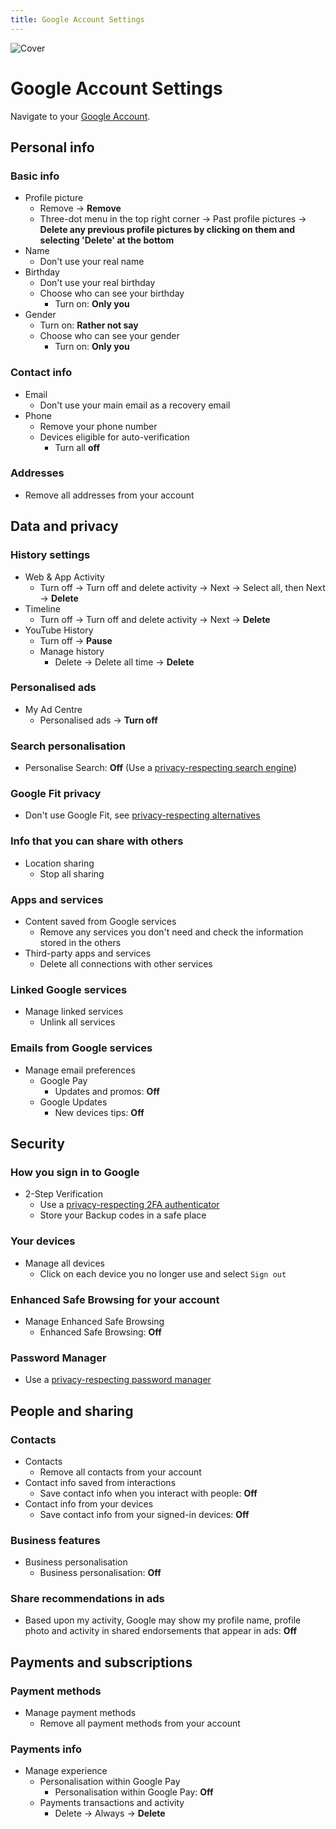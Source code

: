 ```yaml
---
title: Google Account Settings
---
```


![Cover](/assets/covers/google.png)

# Google Account Settings

Navigate to your [Google Account](https://myaccount.google.com/).

## Personal info

### Basic info

* Profile picture
  * Remove -> **Remove**
  * Three-dot menu in the top right corner -> Past profile pictures -> **Delete any previous profile pictures by clicking on them and selecting 'Delete' at the bottom**
* Name
  * Don't use your real name
* Birthday
  * Don't use your real birthday
  * Choose who can see your birthday
    * Turn on: **Only you**
* Gender
  * Turn on: **Rather not say**
  * Choose who can see your gender
    * Turn on: **Only you**

### Contact info

* Email
  * Don't use your main email as a recovery email
* Phone
  * Remove your phone number
  * Devices eligible for auto-verification
    * Turn all **off**

### Addresses

* Remove all addresses from your account

## Data and privacy

### History settings

* Web & App Activity
  * Turn off -> Turn off and delete activity -> Next -> Select all, then Next -> **Delete**
* Timeline
  * Turn off -> Turn off and delete activity -> Next -> **Delete**
* YouTube History
  * Turn off -> **Pause**
  * Manage history
    * Delete -> Delete all time -> **Delete**

### Personalised ads

* My Ad Centre
  * Personalised ads -> **Turn off**

### Search personalisation

* Personalise Search: **Off** (Use a [privacy-respecting search engine](/recommendations/internet-browsing/search-engines))

### Google Fit privacy

* Don't use Google Fit, see [privacy-respecting alternatives](/recommendations/software/foss-alternatives#health)

### Info that you can share with others

* Location sharing
  * Stop all sharing

### Apps and services

* Content saved from Google services
  * Remove any services you don't need and check the information stored in the others
* Third-party apps and services
  * Delete all connections with other services

### Linked Google services

* Manage linked services
  * Unlink all services

### Emails from Google services

* Manage email preferences
  * Google Pay
    * Updates and promos: **Off**
  * Google Updates
    * New devices tips: **Off**

## Security

### How you sign in to Google

* 2-Step Verification
  * Use a [privacy-respecting 2FA authenticator](/recommendations/software/multi-factor-authentication)
  * Store your Backup codes in a safe place

### Your devices

* Manage all devices
  * Click on each device you no longer use and select `Sign out`

### Enhanced Safe Browsing for your account

* Manage Enhanced Safe Browsing
  * Enhanced Safe Browsing: **Off**

### Password Manager

* Use a [privacy-respecting password manager](/recommendations/software/password-managers)

## People and sharing

### Contacts

* Contacts
  * Remove all contacts from your account
* Contact info saved from interactions
  * Save contact info when you interact with people: **Off**
* Contact info from your devices
  * Save contact info from your signed-in devices: **Off**

### Business features

* Business personalisation
  * Business personalisation: **Off**

### Share recommendations in ads

* Based upon my activity, Google may show my profile name, profile photo and activity in shared endorsements that appear in ads: **Off**

## Payments and subscriptions

### Payment methods

* Manage payment methods
  * Remove all payment methods from your account

### Payments info

* Manage experience
  * Personalisation within Google Pay
    * Personalisation within Google Pay: **Off**
  * Payments transactions and activity
    * Delete -> Always -> **Delete**
